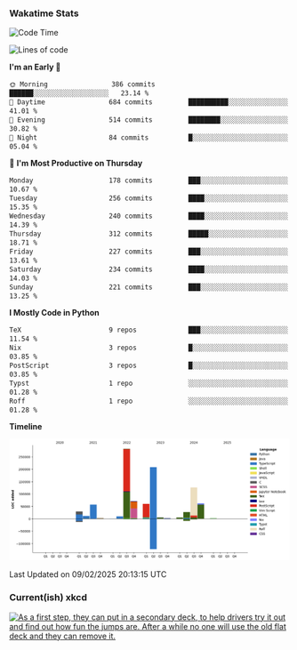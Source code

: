 ### Wakatime Stats
<!--START_SECTION:waka-->
![Code Time](http://img.shields.io/badge/Code%20Time-3%2C013%20hrs%2055%20mins-blue)

![Lines of code](https://img.shields.io/badge/From%20Hello%20World%20I%27ve%20Written-963.0%20thousand%20lines%20of%20code-blue)

**I'm an Early 🐤** 

```text
🌞 Morning                386 commits         ██████░░░░░░░░░░░░░░░░░░░   23.14 % 
🌆 Daytime                684 commits         ██████████░░░░░░░░░░░░░░░   41.01 % 
🌃 Evening                514 commits         ████████░░░░░░░░░░░░░░░░░   30.82 % 
🌙 Night                  84 commits          █░░░░░░░░░░░░░░░░░░░░░░░░   05.04 % 
```
📅 **I'm Most Productive on Thursday** 

```text
Monday                   178 commits         ███░░░░░░░░░░░░░░░░░░░░░░   10.67 % 
Tuesday                  256 commits         ████░░░░░░░░░░░░░░░░░░░░░   15.35 % 
Wednesday                240 commits         ████░░░░░░░░░░░░░░░░░░░░░   14.39 % 
Thursday                 312 commits         █████░░░░░░░░░░░░░░░░░░░░   18.71 % 
Friday                   227 commits         ███░░░░░░░░░░░░░░░░░░░░░░   13.61 % 
Saturday                 234 commits         ████░░░░░░░░░░░░░░░░░░░░░   14.03 % 
Sunday                   221 commits         ███░░░░░░░░░░░░░░░░░░░░░░   13.25 % 
```


**I Mostly Code in Python** 

```text
TeX                      9 repos             ███░░░░░░░░░░░░░░░░░░░░░░   11.54 % 
Nix                      3 repos             █░░░░░░░░░░░░░░░░░░░░░░░░   03.85 % 
PostScript               3 repos             █░░░░░░░░░░░░░░░░░░░░░░░░   03.85 % 
Typst                    1 repo              ░░░░░░░░░░░░░░░░░░░░░░░░░   01.28 % 
Roff                     1 repo              ░░░░░░░░░░░░░░░░░░░░░░░░░   01.28 % 
```



**Timeline**

![Lines of Code chart](https://raw.githubusercontent.com/joshuajeschek/joshuajeschek/main/assets/bar_graph.png)


 Last Updated on 09/02/2025 20:13:15 UTC
<!--END_SECTION:waka-->

### Current(ish) xkcd
<a id="xkcd-a" title="As a first step, they can put in a secondary deck, to help drivers try it out and find out how fun the jumps are. After a while no one will use the old flat deck and they can remove it." href="https://www.xkcd.com" target="_blank">
        <img align="center" id="xkcd-img" src="https://imgs.xkcd.com/comics/suspension_bridge.png" alt="As a first step, they can put in a secondary deck, to help drivers try it out and find out how fun the jumps are. After a while no one will use the old flat deck and they can remove it." height=300 />
</a>

